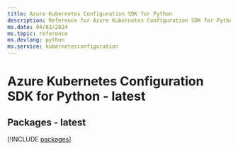 ```yaml
---
title: Azure Kubernetes Configuration SDK for Python
description: Reference for Azure Kubernetes Configuration SDK for Python
ms.date: 04/03/2024
ms.topic: reference
ms.devlang: python
ms.service: kubernetesconfiguration
---
```

# Azure Kubernetes Configuration SDK for Python - latest
## Packages - latest
[!INCLUDE [packages](kubernetes-configuration-index.md)]